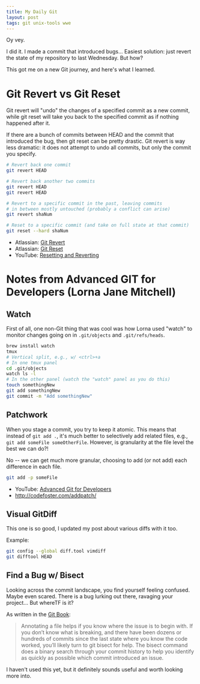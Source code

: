 ```yaml
---
title: My Daily Git
layout: post
tags: git unix-tools wwe
---
```


Oy vey.  

I did it.  I made a commit that introduced bugs... Easiest solution: just revert the state of my repository
to last Wednesday.  But how?

This got me on a new Git journey, and here's what I learned.

# Git Revert vs Git Reset
Git revert will "undo" the changes of a specified commit as a new commit, while git reset will
take you back to the specified commit as if nothing happened after it.

If there are a bunch of commits between HEAD and the commit that introduced the bug, then git reset
can be pretty drastic.  Git revert is way less dramatic: it does not attempt to undo all commits, but only
the commit you specify. 

```bash
# Revert back one commit
git revert HEAD

# Revert back another two commits 
git revert HEAD
git revert HEAD

# Revert to a specific commit in the past, leaving commits
# in between mostly untouched (probably a conflict can arise)
git revert shaNum

# Reset to a specific commit (and take on full state at that commit)
git reset --hard shaNum
```

* Atlassian: [Git Revert](https://www.atlassian.com/git/tutorials/undoing-changes/git-revert)
* Atlassian: [Git Reset](https://www.atlassian.com/git/tutorials/undoing-changes/git-reset)
* YouTube: [Resetting and Reverting](https://www.youtube.com/watch?v=u-kAeG4jkMA)

# Notes from Advanced GIT for Developers (Lorna Jane Mitchell)
## Watch
First of all, one non-Git thing that was cool was how Lorna used "watch" to monitor changes going on in 
`.git/objects` and `.git/refs/heads`. 

```bash
brew install watch
tmux
# Vertical split, e.g., w/ <ctrl>+a
# In one tmux panel
cd .git/objects
watch ls -l
# In the other panel (watch the "watch" panel as you do this)
touch somethingNew
git add somethingNew
git commit -m "Add somethingNew"
```

## Patchwork
When you stage a commit, you try to keep it atomic.  This means that instead of `git add .`, it's
much better to selectively add related files, e.g., `git add someFile someOtherFile`.  However, is granularity
at the file level the best we can do?!

No -- we can get much more granular, choosing to add (or not add) each difference in each file.

```bash
git add -p someFile
```

* YouTube: [Advanced Git for Developers](https://www.youtube.com/watch?v=duqBHik7nRo)
* http://codefoster.com/addpatch/


## Visual GitDiff
This one is so good, I updated my post about various diffs with it too.

Example:
```bash
git config --global diff.tool vimdiff
git difftool HEAD
```

## Find a Bug w/ Bisect
Looking across the commit landscape, you find yourself feeling confused. Maybe even scared.  There
is a bug lurking out there, ravaging your project... But whereTF is it?  

As written in the [Git Book](https://git-scm.com/book/en/v2/Git-Tools-Debugging-with-Git):
> Annotating a file helps if you know where the issue is to begin with. If you don’t know what is breaking, and there have been dozens or hundreds of commits since the last state where you know the code worked, you’ll likely turn to git bisect for help. The bisect command does a binary search through your commit history to help you identify as quickly as possible which commit introduced an issue.

I haven't used this yet, but it definitely sounds useful and worth looking more into.

